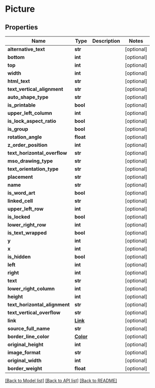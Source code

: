 # Picture

## Properties
Name | Type | Description | Notes
------------ | ------------- | ------------- | -------------
**alternative_text** | **str** |  | [optional] 
**bottom** | **int** |  | [optional] 
**top** | **int** |  | [optional] 
**width** | **int** |  | [optional] 
**html_text** | **str** |  | [optional] 
**text_vertical_alignment** | **str** |  | [optional] 
**auto_shape_type** | **str** |  | [optional] 
**is_printable** | **bool** |  | [optional] 
**upper_left_column** | **int** |  | [optional] 
**is_lock_aspect_ratio** | **bool** |  | [optional] 
**is_group** | **bool** |  | [optional] 
**rotation_angle** | **float** |  | [optional] 
**z_order_position** | **int** |  | [optional] 
**text_horizontal_overflow** | **str** |  | [optional] 
**mso_drawing_type** | **str** |  | [optional] 
**text_orientation_type** | **str** |  | [optional] 
**placement** | **str** |  | [optional] 
**name** | **str** |  | [optional] 
**is_word_art** | **bool** |  | [optional] 
**linked_cell** | **str** |  | [optional] 
**upper_left_row** | **int** |  | [optional] 
**is_locked** | **bool** |  | [optional] 
**lower_right_row** | **int** |  | [optional] 
**is_text_wrapped** | **bool** |  | [optional] 
**y** | **int** |  | [optional] 
**x** | **int** |  | [optional] 
**is_hidden** | **bool** |  | [optional] 
**left** | **int** |  | [optional] 
**right** | **int** |  | [optional] 
**text** | **str** |  | [optional] 
**lower_right_column** | **int** |  | [optional] 
**height** | **int** |  | [optional] 
**text_horizontal_alignment** | **str** |  | [optional] 
**text_vertical_overflow** | **str** |  | [optional] 
**link** | [**Link**](Link.md) |  | [optional] 
**source_full_name** | **str** |  | [optional] 
**border_line_color** | [**Color**](Color.md) |  | [optional] 
**original_height** | **int** |  | [optional] 
**image_format** | **str** |  | [optional] 
**original_width** | **int** |  | [optional] 
**border_weight** | **float** |  | [optional] 

[[Back to Model list]](../README.md#documentation-for-models) [[Back to API list]](../README.md#documentation-for-api-endpoints) [[Back to README]](../README.md)


